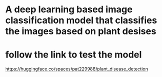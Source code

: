 # A deep learning based image classification model that classifies the images based on plant desises

# follow the link to test the model

https://huggingface.co/spaces/pat229988/plant_disease_detection
